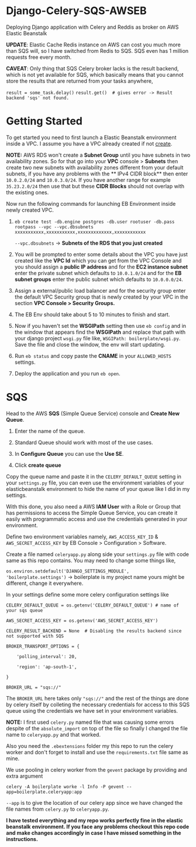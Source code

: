 # Django-Celery-SQS-AWSEB
Deploying Django application with Celery and Reddis as broker on AWS Elastic Beanstalk

**UPDATE**: Elastic Cache Redis instance on AWS can cost you much more than SQS will, so I have switched from Redis to SQS.
SQS even has 1 million requests free every month.

**CAVEAT**: Only thing that SQS Celery broker lacks is the result backend, which is not yet available 
for SQS, which basically means that you cannot store the results that are returned from your tasks 
anywhere,

`result = some_task.delay()`
`result.get()  # gives error -> Result backend 'sqs' not found.`

# Getting Started
To get started you need to first launch a Elastic Beanstalk environment inside a VPC. I assume you
have a VPC already created if not [create](https://docs.aws.amazon.com/elasticbeanstalk/latest/dg/vpc-rds.html).

**NOTE:** AWS RDS won't create a **Subnet Group** until you have subnets in two availability zones.
So for that go into your **VPC** console > **Subnets** then create two new subnets with availability 
zones different from your default subnets, if you have any problems with the **
IPv4 CIDR block** then enter `10.0.2.0/24` and `10.0.3.0/24`. If you have another range for example
`35.23.2.0/24` then use that but these **CIDR Blocks** should not overlap with the existing ones.

Now run the following commands for launching EB Environment inside newly created VPC.

1. `eb create test -db.engine postgres -db.user rootuser -db.pass rootpass --vpc --vpc.dbsubnets xxxxxxxxxxx,xxxxxxxxxxx,xxxxxxxxxxxxx,xxxxxxxxxxxx`

	`--vpc.dbsubnets` -> **Subnets of the RDS that you just created**

2. You will be prompted to enter some details about the VPC you have just created like the **VPC Id** 
	which you can get from the VPC Console and you should assign a **public IP address** and for the 
	**EC2 instance subnet** enter the private subnet which defaults to `10.0.1.0/24` and for the 
	**EB subnet groups** enter the public subnet which defaults to `10.0.0.0/24`.

3. Assign a external/public load balancer and for the security group enter the default VPC Security 
	group that is newly created by your VPC in the section **VPC Console > Security Groups.**

4. The EB Env should take about 5 to 10 minutes to finish and start.

5. Now if you haven't set the **WSGIPath** setting then use `eb config` and in the window that 
	appears find the **WSGIPath** and replace that path with your django project `wsgi.py` file like,
	`WSGIPath: boilerplate/wsgi.py`. Save the file and close the window, the env will start updating.

6. Run `eb status` and copy paste the **CNAME** in your `ALLOWED_HOSTS` settings.

7. Deploy the application and you run `eb open`.

# SQS
Head to the AWS **SQS** (Simple Queue Service) console and **Create New Queue**.

1. Enter the name of the queue. 

2. Standard Queue should work with most of the use cases.

3. In **Configure Queue** you can use the **Use SE**.

4. Click **create queue**

Copy the queue name and paste it in the `CELERY_DEFAULT_QUEUE` setting in your `settings.py` file,
you can even use the environment variables of your elasticbeanstalk environment to hide the name of your queue like I did in my settings.

With this done, you also need a AWS **IAM User** with a Role or Group that has permissions to access 
the Simple Queue Service, you can create it easily with programmatic access and use the credentials 
generated in your environment.

Define two environment variables namely, `AWS_ACCESS_KEY_ID` & `AWS_SECRET_ACCESS_KEY` by EB Console > Configuration > Software.

Create a file named `celeryapp.py` along side your `settings.py` file with code same as this repo 
contains. You may need to change some things like,

`os.environ.setdefault('DJANGO_SETTINGS_MODULE', 'boilerplate.settings')` -> boilerplate is my project name yours might be different, change it everywhere.

In your settings define some more celery configuration settings like

`CELERY_DEFAULT_QUEUE = os.getenv('CELERY_DEFAULT_QUEUE') # name of your sqs queue`

`AWS_SECRET_ACCESS_KEY = os.getenv('AWS_SECRET_ACCESS_KEY')`

`CELERY_RESULT_BACKEND = None  # Disabling the results backend since not supported with SQS`

`BROKER_TRANSPORT_OPTIONS = {`

`    'polling_interval': 20,`

`    'region': 'ap-south-1',`

`}`

`BROKER_URL = "sqs://"`

The `BROKER_URL` here takes only `"sqs://"` and the rest of the things are done by celery itself by 
colleting the necessary credentials for access to this SQS queue using the credentials we have set in 
your environment variables.

**NOTE:** I first used `celery.py` named file that was causing some errors despite of the 
`absolute_import` on top of the file so finally I changed the file name to `celeryapp.py` and
that worked.

Also you need the `.ebextensions` folder my this repo to run the celery worker and don't forget to 
install and use the `requirements.txt` file same as mine.

We use pooling in celery worker from the `gevent` package by providing and extra argument 

`celery -A boilerplate worke -l Info -P gevent --app=boilerplate.celeryapp:app`

`--app` is to give the location of our celery app since we have changed the file names from 
`celery.py` to `celeryapp.py`. 

**I have tested everything and my repo works perfectly fine in the elastic beanstalk environment. If you face any problems checkout this repo code and make changes accordingly in case I have missed something in the instructions.**
